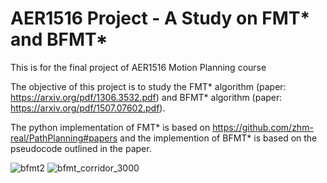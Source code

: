 # AER1516 Project - A Study on FMT* and BFMT*
This is for the final project of AER1516 Motion Planning course

The objective of this project is to study the FMT* algorithm (paper: https://arxiv.org/pdf/1306.3532.pdf) and BFMT* algorithm (paper: https://arxiv.org/pdf/1507.07602.pdf).

The python implementation of FMT* is based on https://github.com/zhm-real/PathPlanning#papers and the implemention of BFMT* is based on the pseudocode outlined in the paper.

![bfmt2](https://user-images.githubusercontent.com/56205227/164782775-dc32d505-8cc8-42fe-aa22-77ce7160a914.png) ![bfmt_corridor_3000](https://user-images.githubusercontent.com/56205227/164782682-9ddab880-a07d-4dcf-902b-2c70a16ea943.png)
